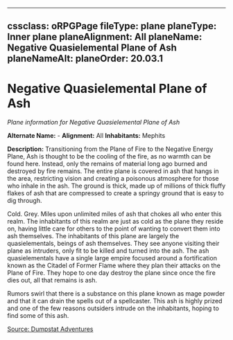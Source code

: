 
---
cssclass: oRPGPage
fileType: plane
planeType: Inner plane
planeAlignment: All
planeName: Negative Quasielemental Plane of Ash
planeNameAlt: 
planeOrder: 20.03.1
---
# Negative Quasielemental Plane of Ash
*Plane information for Negative Quasielemental Plane of Ash*

**Alternate Name:**  - 
**Alignment:** All
**Inhabitants:** Mephits

**Description:** Transitioning from the Plane of Fire to the Negative Energy Plane, Ash is thought to be the cooling of the fire, as no warmth can be found here. Instead, only the remains of material long ago burned and destroyed by fire remains. The entire plane is covered in ash that hangs in the area, restricting vision and creating a poisonous atmosphere for those who inhale in the ash. The ground is thick, made up of millions of thick fluffy flakes of ash that are compressed to create a springy ground that is easy to dig through.

Cold. Grey. Miles upon unlimited miles of ash that chokes all who enter this realm. The inhabitants of this realm are just as cold as the plane they reside on, having little care for others to the point of wanting to convert them into ash themselves. The inhabitants of this plane are largely the quasielementals, beings of ash themselves. They see anyone visiting their plane as intruders, only fit to be killed and turned into the ash. The ash quasielementals have a single large empire focused around a fortification known as the Citadel of Former Flame where they plan their attacks on the Plane of Fire. They hope to one day destroy the plane since once the fire dies out, all that remains is ash.

Rumors swirl that there is a substance on this plane known as mage powder and that it can drain the spells out of a spellcaster. This ash is highly prized and one of the few reasons outsiders intrude on the inhabitants, hoping to find some of this ash.

[Source: Dumpstat Adventures](https://dumpstatadventures.com/)

